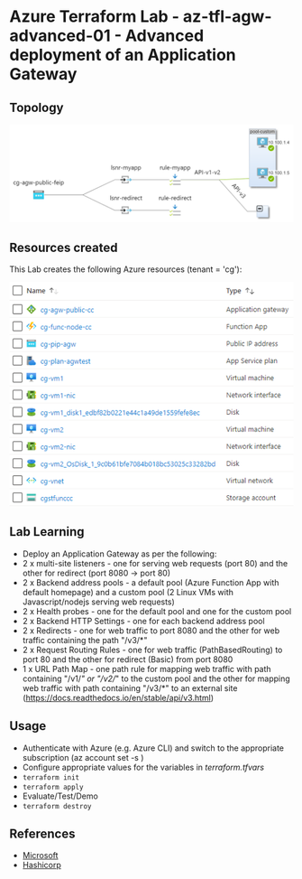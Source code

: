 # Azure Terraform Lab - az-tfl-agw-advanced-01 - Advanced deployment of an Application Gateway

## Topology

![az-tfl-agw-advanced-01](app-gateway-advanced-01-topology.png)


## Resources created

This Lab creates the following Azure resources (tenant = 'cg'):

![az-tfl-agw-advanced-01-resources](app-gateway-advanced-01-resources.png)


## Lab Learning 

* Deploy an Application Gateway as per the following:
 * 2 x multi-site listeners - one for serving web requests (port 80) and the other for redirect (port 8080 -> port 80)
 * 2 x Backend address pools - a default pool (Azure Function App with default homepage) and a custom pool (2 Linux VMs with Javascript/nodejs serving web requests)  
 * 2 x Health probes - one for the default pool and one for the custom pool
 * 2 x Backend HTTP Settings - one for each backend address pool
 * 2 x Redirects - one for web traffic to port 8080 and the other for web traffic containing the path "/v3/*"
 * 2 x Request Routing Rules - one for web traffic (PathBasedRouting) to port 80 and the other for redirect (Basic) from port 8080
 * 1 x URL Path Map - one path rule for mapping web traffic with path containing "/v1/*" or "/v2/*" to the custom pool and the other for mapping web traffic with path containing "/v3/*" to an external site (https://docs.readthedocs.io/en/stable/api/v3.html)


## Usage

- Authenticate with Azure (e.g. Azure CLI) and switch to the appropriate subscription (az account set -s <subscription>)
- Configure appropriate values for the variables in *terraform.tfvars*
- ```terraform init```
- ```terraform apply```
- Evaluate/Test/Demo
- ```terraform destroy```


## References

- [Microsoft](https://docs.microsoft.com/en-us/azure/application-gateway/)
- [Hashicorp](https://registry.terraform.io/providers/hashicorp/azurerm/latest/docs/resources/application_gateway)
